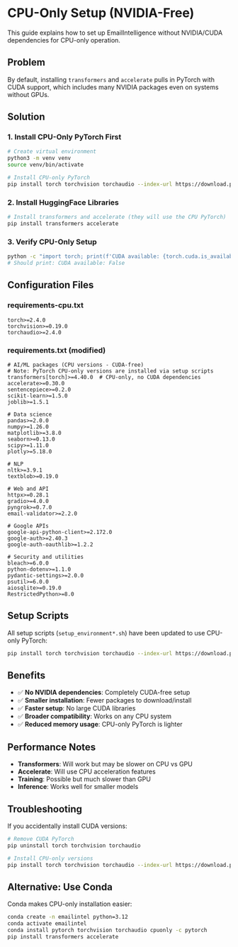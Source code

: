 # CPU-Only Setup (NVIDIA-Free)

This guide explains how to set up EmailIntelligence without NVIDIA/CUDA dependencies for CPU-only operation.

## Problem

By default, installing `transformers` and `accelerate` pulls in PyTorch with CUDA support, which includes many NVIDIA packages even on systems without GPUs.

## Solution

### 1. Install CPU-Only PyTorch First

```bash
# Create virtual environment
python3 -m venv venv
source venv/bin/activate

# Install CPU-only PyTorch
pip install torch torchvision torchaudio --index-url https://download.pytorch.org/whl/cpu
```

### 2. Install HuggingFace Libraries

```bash
# Install transformers and accelerate (they will use the CPU PyTorch)
pip install transformers accelerate
```

### 3. Verify CPU-Only Setup

```bash
python -c "import torch; print(f'CUDA available: {torch.cuda.is_available()}')"
# Should print: CUDA available: False
```

## Configuration Files

### requirements-cpu.txt
```
torch>=2.4.0
torchvision>=0.19.0
torchaudio>=2.4.0
```

### requirements.txt (modified)
```
# AI/ML packages (CPU versions - CUDA-free)
# Note: PyTorch CPU-only versions are installed via setup scripts
transformers[torch]>=4.40.0  # CPU-only, no CUDA dependencies
accelerate>=0.30.0
sentencepiece>=0.2.0
scikit-learn>=1.5.0
joblib>=1.5.1

# Data science
pandas>=2.0.0
numpy>=1.26.0
matplotlib>=3.8.0
seaborn>=0.13.0
scipy>=1.11.0
plotly>=5.18.0

# NLP
nltk>=3.9.1
textblob>=0.19.0

# Web and API
httpx>=0.28.1
gradio>=4.0.0
pyngrok>=0.7.0
email-validator>=2.2.0

# Google APIs
google-api-python-client>=2.172.0
google-auth>=2.40.3
google-auth-oauthlib>=1.2.2

# Security and utilities
bleach>=6.0.0
python-dotenv>=1.1.0
pydantic-settings>=2.0.0
psutil>=6.0.0
aiosqlite>=0.19.0
RestrictedPython>=8.0
```

## Setup Scripts

All setup scripts (`setup_environment*.sh`) have been updated to use CPU-only PyTorch:

```bash
pip install torch torchvision torchaudio --index-url https://download.pytorch.org/whl/cpu
```

## Benefits

- ✅ **No NVIDIA dependencies**: Completely CUDA-free setup
- ✅ **Smaller installation**: Fewer packages to download/install
- ✅ **Faster setup**: No large CUDA libraries
- ✅ **Broader compatibility**: Works on any CPU system
- ✅ **Reduced memory usage**: CPU-only PyTorch is lighter

## Performance Notes

- **Transformers**: Will work but may be slower on CPU vs GPU
- **Accelerate**: Will use CPU acceleration features
- **Training**: Possible but much slower than GPU
- **Inference**: Works well for smaller models

## Troubleshooting

If you accidentally install CUDA versions:

```bash
# Remove CUDA PyTorch
pip uninstall torch torchvision torchaudio

# Install CPU-only versions
pip install torch torchvision torchaudio --index-url https://download.pytorch.org/whl/cpu
```

## Alternative: Use Conda

Conda makes CPU-only installation easier:

```bash
conda create -n emailintel python=3.12
conda activate emailintel
conda install pytorch torchvision torchaudio cpuonly -c pytorch
pip install transformers accelerate
```